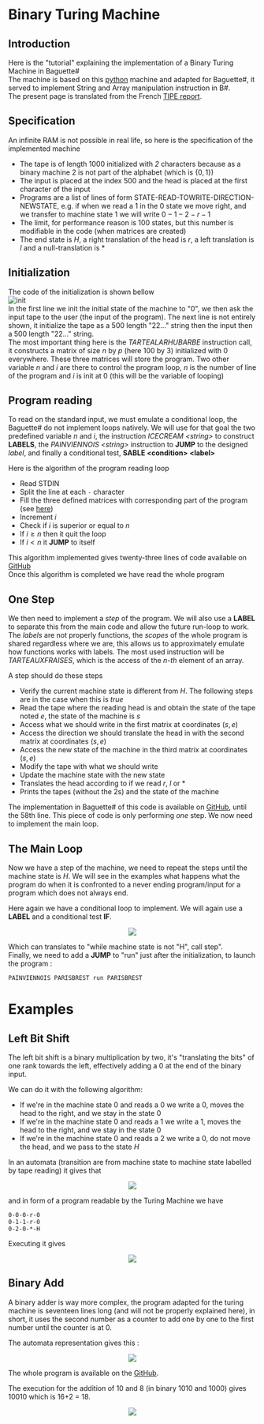 # Binary Turing Machine
## Introduction
Here is the "tutorial" explaining the implementation of a Binary Turing Machine in Baguette#  
The machine is based on this [python](https://sandipanweb.wordpress.com/2020/08/08/simulating-a-turing-machine-with-python-and-executing-programs/) machine and adapted for Baguette#, it served to implement String and Array manipulation instruction in B#.  
The present page is translated from the French [TIPE report](https://github.com/coco33920/rapport_tipe).

## Specification
An infinite RAM is not possible in real life, so here is the specification of the implemented machine
- The tape is of length 1000 initialized with *2* characters because as a binary machine 2 is not part of the alphabet (which is $\{0,1\}$)
- The input is placed at the index 500 and the head is placed at the first character of the input 
- Programs are a list of lines of form STATE-READ-TOWRITE-DIRECTION-NEWSTATE, e.g. if when we read a 1 in the 0 state we 
move right, and we transfer to machine state 1 we will write $0-1-2-r-1$
- The limit, for performance reason is 100 states, but this number is modifiable in the code (when matrices are created)
- The end state is $H$, a right translation of the head is $r$, a left translation is $l$ and a null-translation is $*$
  
## Initialization 
The code of the initialization is shown bellow  
![init](img/turing/init.png)      
In the first line we init the initial state of the machine to "0", we then ask the input tape to the user (the input of the program). The next line is not entirely shown, it initialize the tape as a 500 length "22..." string then the input then a 500 length "22..." string.  
The most important thing here is the *TARTEALARHUBARBE* instruction call, it constructs a matrix of size $n$ by $p$ (here 100 by 3) initialized with 0 everywhere. These three matrices will store the program. Two other variable $n$ and *i* are there to control the program loop, $n$ is the number of line of the program and $i$ is init at 0 (this will be the variable of looping)  

## Program reading
To read on the standard input, we must emulate a conditional loop, the Baguette# do not implement loops natively. We will use for that goal the two predefined variable $n$ and $i$, the instruction *ICECREAM \<string>* to construct **LABELS**, the *PAINVIENNOIS \<string>* instruction to **JUMP** to the designed *label*, and finally a conditional test, **SABLE \<condition> \<label>**  

Here is the algorithm of the program reading loop  
* Read STDIN
* Split the line at each `-` character 
* Fill the three defined matrices with corresponding part of the program (see [here](#initialization))
* Increment $i$
* Check if $i$ is superior or equal to $n$
* If $i\geq n$ then it quit the loop
* If $i<n$ it **JUMP** to itself

This algorithm implemented gives twenty-three lines of code available on [GitHub](https://github.com/coco33920/ocaml-baguettesharp-interpreter/blob/master/examples/turing.baguette#L3)  
Once this algorithm is completed we have read the whole program

## One Step
We then need to implement a *step* of the program. We will also use a **LABEL** to separate this from the main code and allow the future run-loop to work. The *labels* are not properly functions, the *scopes* of the whole program is shared regardless where we are, this allows us to approximately emulate how functions works with labels. The most used instruction will be *TARTEAUXFRAISES*, which is the access of the *n-th* element of an array.  

A step should do these steps
* Verify the current machine state is different from $H$. The following steps are in the case when this is $true$
* Read the tape where the reading head is and obtain the state of the tape noted $e$, the state of the machine is $s$
* Access what we should write in the first matrix at coordinates $(s,e)$
* Access the direction we should translate the head in with the second matrix at coordinates $(s,e)$
* Access the new state of the machine in the third matrix at coordinates $(s,e)$
* Modify the tape with what we should write
* Update the machine state with the new state
* Translates the head according to if we read $r$, $l$ or $*$
* Prints the tapes (without the 2s) and the state of the machine
  
The implementation in Baguette# of this code is available on [GitHub](https://github.com/coco33920/ocaml-baguettesharp-interpreter/blob/master/examples/turing.baguette#L26), until the 58th line. This piece of code is only performing *one* step. We now need to implement the main loop.

## The Main Loop

Now we have a step of the machine, we need to repeat the steps until the machine state is $H$.
We will see in the examples what happens what the program do when it is confronted to a never ending program/input for a program which does not always end.  

Here again we have a conditional loop to implement. We will again use a **LABEL** and a conditional test **IF**.

<div style="margin:auto; text-align: center">
<img src="img/turing/runtime.png">
</div>

Which can translates to "while machine state is not "H", call step".  
Finally, we need to add a **JUMP** to "run" just after the initialization, to launch the program : 

```b#
PAINVIENNOIS PARISBREST run PARISBREST
```

# Examples
## Left Bit Shift

The left bit shift is a binary multiplication by two, it's "translating the bits" of one rank towards the left, effectively adding a $0$ at the end of the binary input.

We can do it with the following algorithm:
* If we're in the machine state $0$ and reads a $0$ we write a $0$, moves the head to the right, and we stay in the state $0$
* If we're in the machine state $0$ and reads a $1$ we write a $1$, moves the head to the right, and we stay in the state $0$
* If we're in the machine state $0$ and reads a $2$ we write a $0$, do not move the head, and we pass to the state $H$  

In an automata (transition are from machine state to machine state labelled by tape reading) it gives that  


<div style="margin:auto; text-align: center">
<img src="img/turing/automata1.png">
</div>

and in form of a program readable by the Turing Machine we have
```turing
0-0-0-r-0
0-1-1-r-0
0-2-0-*-H
```

Executing it gives


<div style="margin:auto; text-align: center">
<img src="img/turing/bitshift.png">
</div>


## Binary Add
A binary adder is way more complex, the program adapted for the turing machine is seventeen lines long (and will not be properly explained here), in short, it uses the second number as a counter to add one by one to the first number until the counter is at 0.  

The automata representation gives this  :

<div style="margin:auto; text-align: center">
<img src="img/turing/automata2.png">
</div>

The whole program is available on the [GitHub](https://github.com/coco33920/ocaml-baguettesharp-interpreter/blob/master/examples/turing_programs.txt#L5).

The execution for the addition of 10 and 8 (in binary 1010 and 1000) gives 10010 which is 16+2 = 18. 


<div style="margin:auto; text-align: center">
<img src="img/turing/adder.png">
</div>




